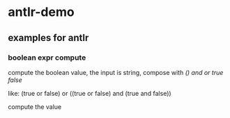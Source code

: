 # antlr-demo
## examples for antlr

### boolean expr compute

compute the boolean value, the input is string, compose with *() and or true false*

like: (true or false) or ((true or false) and (true and false))

compute the value